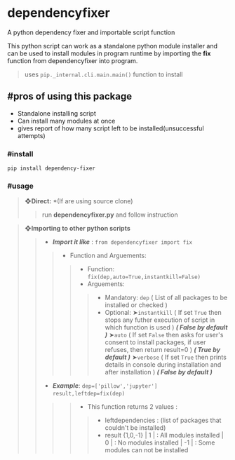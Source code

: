 # dependencyfixer

A python dependency fixer and importable script function

This python script can work as a standalone python module installer and can be used to install modules in program runtime by importing the **fix** function from dependencyfixer into program.

>uses `pip._internal.cli.main.main()` function to install

## #pros of using this package
* Standalone installing script
* Can install many modules at once
* gives report of how many script left to be installed(unsuccessful attempts)

### #install

`pip install dependency-fixer`

### #usage

> **❖Direct:** *(If are using source clone)
>> 	 run **dependencyfixer.py** and follow instruction

> **❖Importing to other python scripts**
>> * ***Import it like*** :
>> `from dependencyfixer import fix`
>>>* Function and Arguements:
>>> >* Function: `fix(dep,auto=True,instantkill=False)`
>>> >* Arguements: 
>>>> >* Mandatory: `dep` ( List of all packages to be installed or checked )
>>>> >* Optional: 
➤`instantkill` ( If set `True` then stops any futher execution of script in which function is used ) ***( False by default )***
➤`auto` ( If set `False` then asks for user's consent to install packages, if user refuses, then return result=0 )  ***( True by default )***
➤`verbose` ( If set `True` then prints details in console during installation and after installation ) ***( False by default )***
>>* ***Example***:
`dep=['pillow','jupyter']`
`result,leftdep=fix(dep)`
>>>>* This function returns 2 values :
>>>> > * leftdependencies : (list of packages that couldn't be installed)
>>>> > * result {1,0,-1} 
>>>>> | 1   | :   All modules installed
>>>>> | 0   | :   No modules installed
>>>>> | -1 | :   Some modules can not be installed